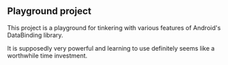 ## Playground project

This project is a playground for tinkering with various features of Android's DataBinding library.

It is supposedly very powerful and learning to use definitely seems like a worthwhile time investment.